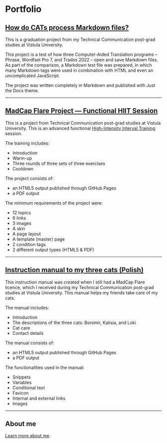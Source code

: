 Portfolio
===

## [How do CATs process Markdown files?](https://pj-woz.github.io/cats-vs-markdown/)

This is a graduation project from my Technical Communication post-grad studies at Vistula University.

This project is a test of how three Computer-Aided Translation programs – Phrase, Wordfast Pro 7, and Trados 2022 – open and save Markdown files. As part of the comparison, a Markdown test file was prepared, in which many Markdown tags were used in combination with HTML and even an uncomplicated JavaScript.

The project was written completely in Markdown and published with Just the Docs theme.

---

## [MadCap Flare Project — Functional HIIT Session](https://pj-woz.github.io/MCF-Zaliczenie/)

This is a project from Technical Communication post-grad studies at Vistula University. This is an advanced functional [High-Intensity Interval Training](https://en.wikipedia.org/wiki/High-intensity_interval_training) session.

The training includes:
- Introduction
- Warm-up
- Three rounds of three sets of three exercises
- Cooldown

The project consists of:
- an HTML5 output published through GitHub Pages
- a PDF output

The minimum requirements of the project were:
- 12 topics
- 6 links
- 3 images
- A skin
- A page layout
- A template (master) page
- 2 condition tags
- 2 different output types (HTML5 & PDF)

---

## [Instruction manual to my three cats (Polish)](https://pj-woz.github.io/instrukcja-kotki/)

This instruction manual was created when I still had a MadCap Flare licence, which I received during my Technical Communication post-grad studies at Vistula University. This manual helps my friends take care of my cats.

The manual includes:
- Introduction
- The descriptions of the three cats: Boromir, Kalisia, and Loki
- Cat care
- Contact details

The manual consists of:
- an HTML5 output published through GitHub Pages
- a PDF output

The functionalities used in the manual:
- Snippets
- Variables
- Conditional text
- Favicon
- Internal and external links
- Images

---

## About me

[Learn more about me](./ABOUT.md).